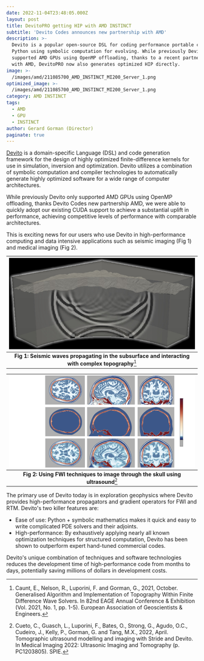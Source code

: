 ```yaml
---
date: 2022-11-04T23:48:05.000Z
layout: post
title: DevitoPRO getting HIP with AMD INSTINCT
subtitle: 'Devito Codes announces new partnership with AMD'
description: >-
  Devito is a popular open-source DSL for coding performance portable code in
  Python using symbolic computation for evolving. While previously Devito only
  supported AMD GPUs using OpenMP offloading, thanks to a recent partnership
  with AMD, DevitoPRO now also generates optimized HIP directly.
image: >-
  /images/amd/211085700_AMD_INSTINCT_MI200_Server_1.png
optimized_image: >-
  /images/amd/211085700_AMD_INSTINCT_MI200_Server_1.png
category: AMD INSTINCT 
tags:
  - AMD
  - GPU
  - INSTINCT 
author: Gerard Gorman (Director)
paginate: true
---
```


[Devito](https://www.devitoproject.org) is a domain-specific Language (DSL) and
code generation framework for the design of highly optimized finite-difference
kernels for use in simulation, inversion and optimization.  Devito utilizes a
combination of symbolic computation and compiler technologies to automatically
generate highly optimized software for a wide range of computer architectures.

While previously Devito only supported AMD GPUs using OpenMP offloading, thanks
Devito Codes new partnership AMD, we were able to quickly adopt our existing
CUDA support to achieve a substantial uplift in performance, achieving
competitive levels of performance with comparable architectures. 

This is exciting news for our users who use Devito in high-performance computing and
data intensive applications such as seismic imaging (Fig 1) and medical imaging (Fig 2).

|![Generalised Algorithm and Implementation of Topography Within Finite Difference Wave Solvers](/images/geo/staggered_acoustic_immersed_boundary_topography_transparent.jpg)|
|:--:|
|**Fig 1: Seismic waves propagating in the subsurface and interacting with complex topography**[^1]|

|![FWI applied to brain imaging](/images/medical/image.png)|
|:--:|
|**Fig 2: Using FWI techniques to image through the skull using ultrasound**[^2]|

The primary use of Devito today is in exploration geophysics where Devito
provides high-performance propagators and gradient operators for FWI and RTM.
Devito's two killer features are:
* Ease of use: Python + symbolic mathematics makes it quick and easy to write complicated PDE solvers and their adjoints.
* High-performance: By exhaustively applying nearly all known optimization techniques for structured computation, Devito has been shown to outperform expert hand-tuned commercial codes.

Devito's unique combination of techniques and software technologies
reduces the development time of high-performance code from months to days,
potentially saving millions of dollars in development costs.

[^1]: Caunt, E., Nelson, R., Luporini, F. and Gorman, G., 2021, October. Generalised Algorithm and Implementation of Topography Within Finite Difference Wave Solvers. In 82nd EAGE Annual Conference & Exhibition (Vol. 2021, No. 1, pp. 1-5). European Association of Geoscientists & Engineers.

[^2]: Cueto, C., Guasch, L., Luporini, F., Bates, O., Strong, G., Agudo, O.C., Cudeiro, J., Kelly, P., Gorman, G. and Tang, M.X., 2022, April. Tomographic ultrasound modelling and imaging with Stride and Devito. In Medical Imaging 2022: Ultrasonic Imaging and Tomography (p. PC1203805). SPIE.

